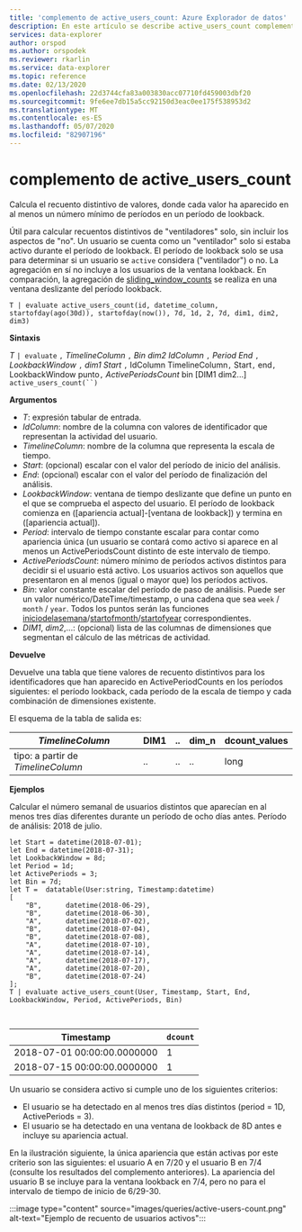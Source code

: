 ```yaml
---
title: 'complemento de active_users_count: Azure Explorador de datos'
description: En este artículo se describe active_users_count complemento en Azure Explorador de datos.
services: data-explorer
author: orspod
ms.author: orspodek
ms.reviewer: rkarlin
ms.service: data-explorer
ms.topic: reference
ms.date: 02/13/2020
ms.openlocfilehash: 22d3744cfa83a003830acc07710fd459003dbf20
ms.sourcegitcommit: 9fe6ee7db15a5cc92150d3eac0ee175f538953d2
ms.translationtype: MT
ms.contentlocale: es-ES
ms.lasthandoff: 05/07/2020
ms.locfileid: "82907196"
---
```

# <a name="active_users_count-plugin"></a>complemento de active_users_count

Calcula el recuento distintivo de valores, donde cada valor ha aparecido en al menos un número mínimo de períodos en un período de lookback.

Útil para calcular recuentos distintivos de "ventiladores" solo, sin incluir los aspectos de "no". Un usuario se cuenta como un "ventilador" solo si estaba activo durante el período de lookback. El período de lookback solo se usa para determinar si un usuario se `active` considera ("ventilador") o no. La agregación en sí no incluye a los usuarios de la ventana lookback. En comparación, la agregación de [sliding_window_counts](sliding-window-counts-plugin.md) se realiza en una ventana deslizante del período lookback.

```kusto
T | evaluate active_users_count(id, datetime_column, startofday(ago(30d)), startofday(now()), 7d, 1d, 2, 7d, dim1, dim2, dim3)
```

**Sintaxis**

*T* `| evaluate` `,` *TimelineColumn* `,` *Bin* *dim2* *IdColumn* `,` *Period* *End* `,` *LookbackWindow* `,` *dim1* *Start* `,` IdColumn TimelineColumn`,` Start`,` end`,` LookbackWindow punto`,` *ActivePeriodsCount* bin [DIM1 dim2...] `active_users_count(``)`

**Argumentos**

* *T*: expresión tabular de entrada.
* *IdColumn*: nombre de la columna con valores de identificador que representan la actividad del usuario. 
* *TimelineColumn*: nombre de la columna que representa la escala de tiempo.
* *Start*: (opcional) escalar con el valor del período de inicio del análisis.
* *End*: (opcional) escalar con el valor del período de finalización del análisis.
* *LookbackWindow*: ventana de tiempo deslizante que define un punto en el que se comprueba el aspecto del usuario. El período de lookback comienza en ([apariencia actual]-[ventana de lookback]) y termina en ([apariencia actual]). 
* *Period*: intervalo de tiempo constante escalar para contar como apariencia única (un usuario se contará como activo si aparece en al menos un ActivePeriodsCount distinto de este intervalo de tiempo.
* *ActivePeriodsCount*: número mínimo de períodos activos distintos para decidir si el usuario está activo. Los usuarios activos son aquellos que presentaron en al menos (igual o mayor que) los períodos activos.
* *Bin*: valor constante escalar del período de paso de análisis. Puede ser un valor numérico/DateTime/timestamp, o una cadena que sea `week` / `month` / `year`. Todos los puntos serán las funciones [iniciodelasemana](startofweekfunction.md)/[startofmonth](startofmonthfunction.md)/[startofyear](startofyearfunction.md) correspondientes.
* *DIM1*, *dim2*,...: (opcional) lista de las columnas de dimensiones que segmentan el cálculo de las métricas de actividad.

**Devuelve**

Devuelve una tabla que tiene valores de recuento distintivos para los identificadores que han aparecido en ActivePeriodCounts en los períodos siguientes: el período lookback, cada período de la escala de tiempo y cada combinación de dimensiones existente.

El esquema de la tabla de salida es:

|*TimelineColumn*|DIM1|..|dim_n|dcount_values|
|---|---|---|---|---|
|tipo: a partir de *TimelineColumn*|..|..|..|long|


**Ejemplos**

Calcular el número semanal de usuarios distintos que aparecían en al menos tres días diferentes durante un período de ocho días antes. Período de análisis: 2018 de julio.

```kusto
let Start = datetime(2018-07-01);
let End = datetime(2018-07-31);
let LookbackWindow = 8d;
let Period = 1d;
let ActivePeriods = 3;
let Bin = 7d; 
let T =  datatable(User:string, Timestamp:datetime)
[
    "B",      datetime(2018-06-29),
    "B",      datetime(2018-06-30),
    "A",      datetime(2018-07-02),
    "B",      datetime(2018-07-04),
    "B",      datetime(2018-07-08),
    "A",      datetime(2018-07-10),
    "A",      datetime(2018-07-14),
    "A",      datetime(2018-07-17),
    "A",      datetime(2018-07-20),
    "B",      datetime(2018-07-24)
]; 
T | evaluate active_users_count(User, Timestamp, Start, End, LookbackWindow, Period, ActivePeriods, Bin)



```

|Timestamp|`dcount`|
|---|---|
|2018-07-01 00:00:00.0000000|1|
|2018-07-15 00:00:00.0000000|1|

Un usuario se considera activo si cumple uno de los siguientes criterios: 
* El usuario se ha detectado en al menos tres días distintos (period = 1D, ActivePeriods = 3).
* El usuario se ha detectado en una ventana de lookback de 8D antes e incluye su apariencia actual.

En la ilustración siguiente, la única apariencia que están activas por este criterio son las siguientes: el usuario A en 7/20 y el usuario B en 7/4 (consulte los resultados del complemento anteriores). La apariencia del usuario B se incluye para la ventana lookback en 7/4, pero no para el intervalo de tiempo de inicio de 6/29-30. 

:::image type="content" source="images/queries/active-users-count.png" alt-text="Ejemplo de recuento de usuarios activos":::

